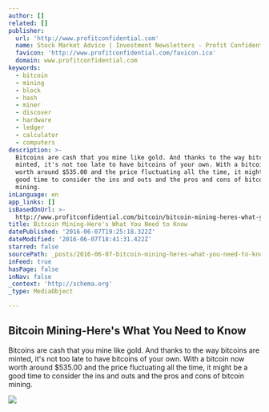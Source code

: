 ```yaml
---
author: []
related: []
publisher:
  url: 'http://www.profitconfidential.com'
  name: Stock Market Advice | Investment Newsletters - Profit Confidential
  favicon: 'http://www.profitconfidential.com/favicon.ico'
  domain: www.profitconfidential.com
keywords:
  - bitcoin
  - mining
  - block
  - hash
  - miner
  - discover
  - hardware
  - ledger
  - calculator
  - computers
description: >-
  Bitcoins are cash that you mine like gold. And thanks to the way bitcoins are
  minted, it's not too late to have bitcoins of your own. With a bitcoin now
  worth around $535.00 and the price fluctuating all the time, it might be a
  good time to consider the ins and outs and the pros and cons of bitcoin
  mining.
inLanguage: en
app_links: []
isBasedOnUrl: >-
  http://www.profitconfidential.com/bitcoin/bitcoin-mining-heres-what-you-need-to-know/
title: Bitcoin Mining-Here's What You Need to Know
datePublished: '2016-06-07T19:25:18.322Z'
dateModified: '2016-06-07T18:41:31.422Z'
starred: false
sourcePath: _posts/2016-06-07-bitcoin-mining-heres-what-you-need-to-know.md
inFeed: true
hasPage: false
inNav: false
_context: 'http://schema.org'
_type: MediaObject

---
```

<article style=""><h1>Bitcoin Mining-Here's What You Need to Know</h1><p>Bitcoins are cash that you mine like gold. And thanks to the way bitcoins are minted, it's not too late to have bitcoins of your own. With a bitcoin now worth around $535.00 and the price fluctuating all the time, it might be a good time to consider the ins and outs and the pros and cons of bitcoin mining.</p><img src="http://www.profitconfidential.com/wp-content/uploads/2016/06/Total-Bitcoins-Over-Time.jpg" /></article>